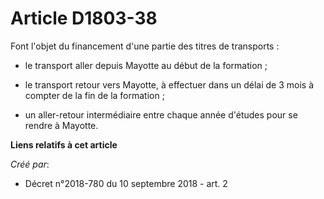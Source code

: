 # Article D1803-38

Font l'objet du financement d'une partie des titres de transports :

- le transport aller depuis Mayotte au début de la formation ;

- le transport retour vers Mayotte, à effectuer dans un délai de 3 mois à compter de la fin de la formation ;

- un aller-retour intermédiaire entre chaque année d'études pour se rendre à Mayotte.

**Liens relatifs à cet article**

_Créé par_:

  - Décret n°2018-780 du 10 septembre 2018 - art. 2
